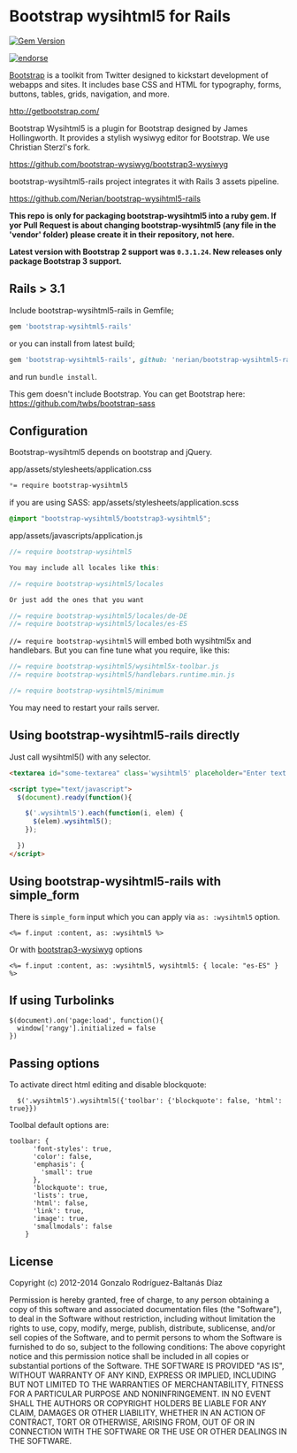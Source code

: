 # Bootstrap wysihtml5 for Rails

[![Gem Version](https://badge.fury.io/rb/bootstrap-wysihtml5-rails.png)](http://badge.fury.io/rb/bootstrap-wysihtml5-rails)

[![endorse](https://api.coderwall.com/nerian/endorsecount.png)](https://coderwall.com/nerian)

[Bootstrap](http://getbootstrap.com) is a toolkit from Twitter designed to kickstart development of webapps and sites. It includes base CSS and HTML for typography, forms, buttons, tables, grids, navigation, and more.

http://getbootstrap.com/

Bootstrap Wysihtml5 is a plugin for Bootstrap designed by James Hollingworth. It provides a stylish wysiwyg editor for Bootstrap. We use Christian Sterzl's fork.

https://github.com/bootstrap-wysiwyg/bootstrap3-wysiwyg

bootstrap-wysihtml5-rails project integrates it with Rails 3 assets pipeline.

https://github.com/Nerian/bootstrap-wysihtml5-rails

__This repo is only for packaging bootstrap-wysihtml5 into a ruby gem. If yor Pull Request is about changing bootstrap-wysihtml5 (any file in the 'vendor' folder) please create it in their repository, not here.__

__Latest version with Bootstrap 2 support was `0.3.1.24`. New releases only package Bootstrap 3 support.__

## Rails > 3.1
Include bootstrap-wysihtml5-rails in Gemfile;

``` ruby
gem 'bootstrap-wysihtml5-rails'
```

or you can install from latest build;

``` ruby
gem 'bootstrap-wysihtml5-rails', github: 'nerian/bootstrap-wysihtml5-rails'
```
and run `bundle install`.

This gem doesn't include Bootstrap. You can get Bootstrap here: https://github.com/twbs/bootstrap-sass

## Configuration

Bootstrap-wysihtml5 depends on bootstrap and jQuery.

app/assets/stylesheets/application.css
``` css
*= require bootstrap-wysihtml5
```

if you are using SASS: app/assets/stylesheets/application.scss
``` scss
@import "bootstrap-wysihtml5/bootstrap3-wysihtml5";
```

app/assets/javascripts/application.js
```javascript
//= require bootstrap-wysihtml5

You may include all locales like this:

//= require bootstrap-wysihtml5/locales

Or just add the ones that you want

//= require bootstrap-wysihtml5/locales/de-DE
//= require bootstrap-wysihtml5/locales/es-ES
```

`//= require bootstrap-wysihtml5` will embed both wysihtml5x and handlebars. But you can fine tune what you require, like this:

```javascript
//= require bootstrap-wysihtml5/wysihtml5x-toolbar.js
//= require bootstrap-wysihtml5/handlebars.runtime.min.js

//= require bootstrap-wysihtml5/minimum
```

You may need to restart your rails server.

## Using bootstrap-wysihtml5-rails directly

Just call wysihtml5() with any selector.

```html
<textarea id="some-textarea" class='wysihtml5' placeholder="Enter text ..."></textarea>

<script type="text/javascript">
  $(document).ready(function(){

    $('.wysihtml5').each(function(i, elem) {
      $(elem).wysihtml5();
    });

  })
</script>

```

## Using bootstrap-wysihtml5-rails with simple_form

There is `simple_form` input which you can apply via `as: :wysihtml5` option.

```erb
<%= f.input :content, as: :wysihtml5 %>
```
Or with [bootstrap3-wysiwyg](https://github.com/bootstrap-wysiwyg/bootstrap3-wysiwyg#options) options

```erb
<%= f.input :content, as: :wysihtml5, wysihtml5: { locale: "es-ES" } %>
```

## If using Turbolinks

```
$(document).on('page:load', function(){
  window['rangy'].initialized = false
})
```

## Passing options

To activate direct html editing and disable blockquote:
```
  $('.wysihtml5').wysihtml5({'toolbar': {'blockquote': false, 'html': true}})
```

Toolbal default options are:

```
toolbar: {
      'font-styles': true,
      'color': false,
      'emphasis': {
        'small': true
      },
      'blockquote': true,
      'lists': true,
      'html': false,
      'link': true,
      'image': true,
      'smallmodals': false
    }
```

## License
Copyright (c) 2012-2014 Gonzalo Rodríguez-Baltanás Díaz

Permission is hereby granted, free of charge, to any person obtaining a copy of this software and associated documentation files (the "Software"), to deal in the Software without restriction, including without limitation the rights to use, copy, modify, merge, publish, distribute, sublicense, and/or sell copies of the Software, and to permit persons to whom the Software is furnished to do so, subject to the following conditions:
The above copyright notice and this permission notice shall be included in all copies or substantial portions of the Software.
THE SOFTWARE IS PROVIDED "AS IS", WITHOUT WARRANTY OF ANY KIND, EXPRESS OR IMPLIED, INCLUDING BUT NOT LIMITED TO THE WARRANTIES OF MERCHANTABILITY, FITNESS FOR A PARTICULAR PURPOSE AND NONINFRINGEMENT. IN NO EVENT SHALL THE AUTHORS OR COPYRIGHT HOLDERS BE LIABLE FOR ANY CLAIM, DAMAGES OR OTHER LIABILITY, WHETHER IN AN ACTION OF CONTRACT, TORT OR OTHERWISE, ARISING FROM, OUT OF OR IN CONNECTION WITH THE SOFTWARE OR THE USE OR OTHER DEALINGS IN THE SOFTWARE.
